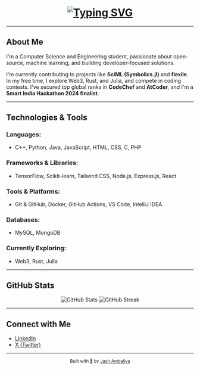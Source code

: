 <h1 align="center">
  <a href="https://github.com/AJ0070">
    <img src="https://readme-typing-svg.demolab.com/?font=Fira+Code&size=30&duration=3000&pause=1000&color=808080&center=true&width=435&lines=Hi%2C+I%27m+Jash" alt="Typing SVG" />
  </a>
</h1>

---

##  About Me

I'm a Computer Science and Engineering student, passionate about open-source, machine learning, and building developer-focused solutions.

I'm currently contributing to projects like **SciML (Symbolics.jl)** and **flexile**.
In my free time, I explore Web3, Rust, and Julia, and compete in coding contests. I've secured top global ranks in **CodeChef** and **AtCoder**, and I'm a **Smart India Hackathon 2024 finalist**.

---

##  Technologies & Tools

### Languages:
- C++, Python, Java, JavaScript, HTML, CSS, C, PHP

### Frameworks & Libraries:
- TensorFlow, Scikit-learn, Tailwind CSS, Node.js, Express.js, React

### Tools & Platforms:
- Git & GitHub, Docker, GitHub Actions, VS Code, IntelliJ IDEA

### Databases:
- MySQL, MongoDB

### Currently Exploring:
- Web3, Rust, Julia

---

##  GitHub Stats

<p align="center">
  <img src="https://github-readme-stats.vercel.app/api?username=AJ0070&show_icons=true&theme=transparent&hide_border=true&card_width=400" alt="GitHub Stats"/>
  <img src="https://streak-stats.demolab.com?user=AJ0070&theme=transparent&hide_border=true&date_format=j%20M%5B%20Y%5D&card_width=400" alt="GitHub Streak"/>
</p>

---

##  Connect with Me

- [LinkedIn](https://linkedin.com/in/jash-ambaliya-a11651309)
- [X (Twitter)](https://x.com/jash_0070)

---

<p align="center"><sub>Built with 💙 by <a href="https://github.com/AJ0070">Jash Ambaliya</a></sub></p>
